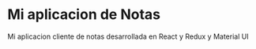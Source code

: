 # Mi aplicacion de Notas

Mi aplicacion cliente de notas desarrollada en React y Redux y Material UI
